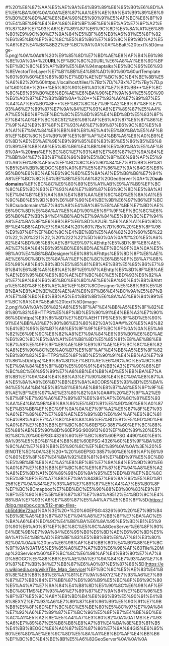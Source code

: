 #%20%E8%87%AA%E5%AE%9A%E4%B9%89%E6%95%B0%E6%8D%AE%E6%BA%90%0A%0A%E8%87%AA%E5%AE%9A%E4%B9%89%E6%95%B0%E6%8D%AE%E6%BA%90%E5%90%91%E5%AF%BC%E6%8F%90%E4%BE%9B%E4%BA%86%E8%BF%9E%E6%8E%A5%E7%9F%A2%E9%87%8F%E7%93%A6%E7%89%87%E6%9C%8D%E5%8A%A1%E6%89%80%E9%9C%80%E7%9A%84%E5%BF%85%E8%A6%81%E5%8F%82%E6%95%B0%EF%BC%8C%E5%85%B6%E7%95%8C%E9%9D%A2%E5%A6%82%E4%B8%8B22%EF%BC%9A%0A%0A!%5Balt%20text%5D(image-5.png)%0A%0A##%20%E9%85%8D%E7%BD%AE%E8%AF%B4%E6%98%8E%0A%0A*%20**URL**%EF%BC%8C%20URL%E6%A8%A1%E6%9D%BF%EF%BC%8C%E5%AF%B9%E5%BA%94maptalks%E5%BC%95%E6%93%8EVectorTileLayer%E7%B1%BB%E4%B8%AD%60%60%60urlTemplate%60%60%60%E9%85%8D%E7%BD%AE%EF%BC%8C%E4%BE%8B%E5%A6%82%20%60https://localhost/tiles/%7Bz%7D/%7Bx%7D/%7By%7D.pbf%60%0A*%20**%E5%9D%90%E6%A0%87%E7%B3%BB**%EF%BC%8C%E6%95%B0%E6%8D%AE%E6%BA%90%E7%9A%84%E5%9D%90%E6%A0%87%E7%B3%BB%0A*%20**%E7%93%A6%E7%89%87%E5%A4%A7%E5%B0%8F**%EF%BC%8C%E7%9F%A2%E9%87%8F%E7%93%A6%E7%89%87%E7%9A%84%E7%93%A6%E7%89%87%E5%A4%A7%E5%B0%8F%EF%BC%8C%E5%8D%95%E4%BD%8D%E5%83%8F%E7%B4%A0%EF%BC%8C512%E6%98%AF%E6%A0%87%E5%87%86%E7%9F%A2%E9%87%8F%E7%93%A6%E7%89%87%E6%9C%8D%E5%8A%A1%E7%9A%84%E9%BB%98%E8%AE%A4%E5%B0%BA%E5%AF%B8%EF%BC%8C%E4%B9%9F%E5%8F%AF%E4%BB%A5%E6%A0%B9%E6%8D%AE%E5%AE%9E%E9%99%85%E6%83%85%E5%86%B5%E9%80%89%E6%8B%A9%E5%85%B6%E4%BB%96%E5%B0%BA%E5%AF%B8%0A*%20**tms**%EF%BC%8C%E7%93%A6%E7%89%87%E7%9A%84%E7%BB%84%E7%BB%87%E6%96%B9%E5%BC%8F%E6%98%AF%E5%90%A6%E6%98%AFtms%EF%BC%8C%E5%90%84%E7%B1%BB%E9%81%B5%E4%BB%8EOGC%E6%A0%87%E5%87%86%E7%9A%84GIS%E6%95%B0%E6%8D%AE%E6%9C%8D%E5%8A%A1%E5%B8%B8%E7%94%A8%EF%BC%8C%E4%BE%8B%E5%A6%82%20GeoServer%0A*%20**subdomains**%EF%BC%8C%E9%80%89%E5%A1%AB%E9%A1%B9%EF%BC%8C%E5%BD%93%E7%93%A6%E7%89%87%E6%9C%8D%E5%8A%A1%E7%94%B1%E5%A4%9A%E4%B8%AA%E6%9C%8D%E5%8A%A1%E5%9C%B0%E5%9D%80%E6%8F%90%E4%BE%9B%E6%97%B6%EF%BC%8Csubdomains%E7%94%A8%E4%BA%8E%E8%AE%BE%E7%BD%AE%E6%9C%8D%E5%8A%A1%E5%AD%90%E5%9F%9F%EF%BC%8C%E6%95%B0%E7%BB%84%E4%B8%AD%E7%9A%84%E5%80%BC%E7%94%A8%E4%BA%8E%E6%9B%BF%E6%8D%A2URL%E6%A8%A1%E6%9D%BF%E4%B8%AD%E7%9A%84%20%60%7Bs%7D%60%20%E5%8F%98%E9%87%8F%EF%BC%8C%E4%BE%8B%E5%A6%82%20%60%5B%220%22,%20%221%22,%20%222%22%5D%60%0A%0A##%20%E5%A6%82%E4%BD%95%E8%AE%BF%E9%97%AEhttp%E5%8D%8F%E8%AE%AE%E7%9A%84%E6%95%B0%E6%8D%AE%EF%BC%9F%0A%0A%E5%9B%A0%E4%B8%BADesigner%E6%98%AFhttps%E5%8D%8F%E8%AE%AE%E6%9C%8D%E5%8A%A1%EF%BC%8C%E6%B5%8F%E8%A7%88%E5%99%A8%E4%B8%8D%E5%85%81%E8%AE%B8%E5%85%B6%E7%9B%B4%E6%8E%A5%E8%AE%BF%E9%97%AEhttp%E5%8D%8F%E8%AE%AE%E6%95%B0%E6%8D%AE%EF%BC%8C%E5%BD%93%E6%82%A8%E7%9A%84%E6%95%B0%E6%8D%AE%E6%BA%90%E4%B8%BAhttp%E5%8D%8F%E8%AE%AE%EF%BC%8CDesigner%E5%88%9B%E5%BB%BA%E8%AE%BE%E8%AE%A1%E6%97%B6%E4%BC%9A%E5%87%BA%E7%8E%B0%E4%BB%A5%E4%B8%8B%E6%8A%A5%E9%94%99%EF%BC%9A%0A!%5Balt%20text%5D(image-2.png)%0A%0A%E6%82%A8%E5%8F%AF%E4%BB%A5%E5%8F%82%E8%80%83%5BHTTPS%E5%8F%8D%E5%90%91%E4%BB%A3%E7%90%86%5D(https)%E9%85%8D%E7%BD%AEHTTPS%E5%8F%8D%E5%90%91%E4%BB%A3%E7%90%86%E3%80%82%0A%0A##%20%E5%A6%82%E4%BD%95%E8%B7%A8%E5%9F%9F%EF%BC%9F%0A%0A%E5%A6%82%E6%9E%9C%E6%82%A8%E7%9A%84%E6%95%B0%E6%8D%AE%E6%9C%8D%E5%8A%A1%E4%B8%8D%E5%85%81%E8%AE%B8%E8%B7%A8%E5%9F%9F%E8%AE%BF%E9%97%AE%EF%BC%8C%E6%82%A8%E5%90%8C%E6%A0%B7%E5%8F%AF%E4%BB%A5%E5%8F%82%E8%80%83%5BHTTPS%E5%8F%8D%E5%90%91%E4%BB%A3%E7%90%86%5D(https)%E9%85%8D%E7%BD%AE%E6%9C%AC%E5%9C%B0%E7%9A%84%E5%8F%8D%E5%90%91%E4%BB%A3%E7%90%86%EF%BC%8C%E6%95%99%E7%A8%8B%E4%B8%AD%E5%BB%BA%E7%AB%8B%E7%9A%84%E4%BB%A3%E7%90%86%E4%BC%9A%E8%87%AA%E5%8A%A8%E6%B7%BB%E5%8A%A0CORS%E5%93%8D%E5%BA%94%E5%A4%B4%E5%85%81%E8%AE%B8%E8%B7%A8%E5%9F%9F%E8%AE%BF%E9%97%AE%E3%80%82%0A%0A##%20%E7%9F%A2%E9%87%8F%E7%93%A6%E7%89%87%E6%94%AF%E6%8C%81%E5%93%AA%E4%BA%9B%E6%8A%95%E5%BD%B1%E5%9D%90%E6%A0%87%E7%B3%BB%EF%BC%9F%0A%0A%E7%9F%A2%E9%87%8F%E7%93%A6%E7%89%87%E7%9B%AE%E5%89%8D%E6%94%AF%E6%8C%81%E4%B8%A4%E7%A7%8D%E6%8A%95%E5%BD%B1%E5%9D%90%E6%A0%87%E7%B3%BB%EF%BC%8C%60EPSG:3857%60%EF%BC%88%E5%88%AB%E5%90%8D%60EPSG:900913%60%EF%BC%89%20%E5%92%8C%20%60EPSG:4326%60%EF%BC%88%60EPSG:4490%60%E6%8A%95%E5%BD%B1%E4%B8%8E%60EPSG:4326%60%E5%9F%BA%E6%9C%AC%E7%9B%B8%E5%90%8C%EF%BC%89%0A%0A%3E%20%5B!NOTE%5D%0A%3E%20*%20%60EPSG:3857%60%E6%98%AF%E6%9C%80%E5%8F%97%E4%BA%92%E8%81%94%E7%BD%91%E5%9C%B0%E5%9B%BE%E6%AC%A2%E8%BF%8E%E7%9A%84%E5%9D%90%E6%A0%87%E7%B3%BB%EF%BC%8C%E9%87%87%E7%94%A8%E5%A2%A8%E5%8D%A1%E6%89%98%E6%8A%95%E5%BD%B1%EF%BC%8C%E5%8E%9F%E5%A7%8B%E7%9A%843857%E6%8A%95%E5%BD%B1256%E7%9A%84%E7%93%A6%E7%89%87%E5%A4%A7%E5%B0%8F%EF%BC%8Cmapbox%E7%BB%BC%E5%90%88%E8%80%83%E9%87%8F%E5%90%8E%5B%E9%87%87%E7%94%A8512%E4%BD%9C%E4%B8%BA%E7%93%A6%E7%89%87%E5%A4%A7%E5%B0%8F%5D(https://blog.mapbox.com/512-map-tiles-cb5bfd6e72ba)%0A%3E%20*%20%60EPSG:4326%60%20%E7%9B%B4%E6%8E%A5%E9%87%87%E7%94%A8%E7%BB%8F%E7%BA%AC%E5%BA%A6%E4%BD%9C%E4%B8%BA%E6%8A%95%E5%BD%B1%E5%9D%90%E6%A0%87%EF%BC%8C%E5%9C%A8GeoServer%E6%8F%90%E4%BE%9B%E7%9A%84%E6%95%B0%E6%8D%AE%E6%9C%8D%E5%8A%A1%E4%B8%AD%E8%BE%83%E5%B8%B8%E8%A7%81%E3%80%82%0A%0A##%20tms%E6%98%AF%E4%BB%80%E4%B9%88%EF%BC%9F%0A%0ATMS%E5%85%A8%E7%A7%B0%E6%98%AF%60Tile%20Map%20Service%60%EF%BC%8C%E6%98%AF%E4%B8%80%E7%A7%8D%5BOGC%E5%88%B6%E5%AE%9A%E7%9A%84%E7%93%A6%E7%89%87%E7%BB%84%E7%BB%87%E6%A0%87%E5%87%86%5D(https://en.wikipedia.org/wiki/Tile_Map_Service)%EF%BC%8C%E5%AE%83%E4%B8%8E%E5%B8%B8%E8%A7%81%E7%9A%84XYZ%E7%93%A6%E7%89%87%E7%BB%84%E7%BB%87%E6%96%B9%E5%BC%8F%E6%9C%80%E5%A4%A7%E7%9A%84%E4%B8%8D%E5%90%8C%E6%98%AF%EF%BC%8CTMS%E7%93%A6%E7%89%87%E7%9A%84%E7%BC%96%E5%8F%B7%E5%9C%A8Y%E8%BD%B4%E6%96%B9%E5%90%91%E4%B8%8EXYZ%E7%93%A6%E7%89%87%E6%96%B9%E5%90%91%E7%9B%B8%E5%8F%8D%EF%BC%8C%E5%BE%80%E5%8C%97%E7%9A%84%E7%93%A6%E7%89%87%E7%BC%96%E5%8F%B7%E4%BE%9D%E6%AC%A1%E5%A2%9E%E5%A4%A7%E3%80%82%0A%0ATMS%E7%93%A6%E7%89%87%E5%B8%B8%E8%A7%81%E4%BA%8E%E9%81%B5%E4%BB%8EOGC%E6%A0%87%E5%87%86%E7%9A%84GIS%E6%95%B0%E6%8D%AE%E6%9C%8D%E5%8A%A1%E8%BD%AF%E4%BB%B6%EF%BC%8C%E4%BE%8B%E5%A6%82GeoServer%0A%0A%0A